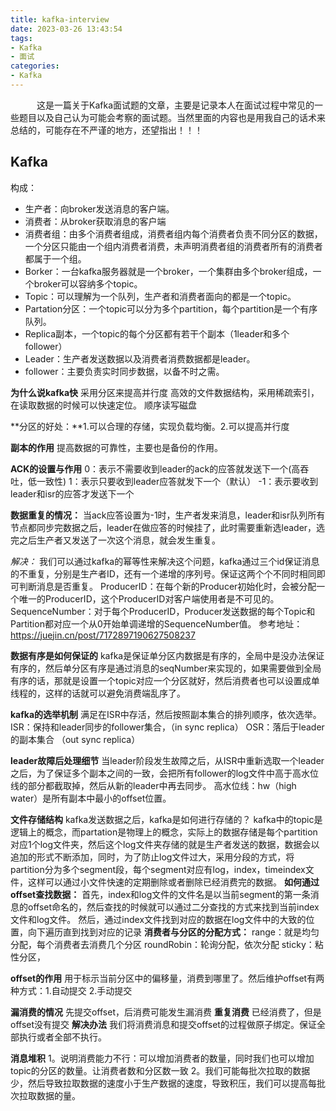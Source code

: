```yaml
---
title: kafka-interview
date: 2023-03-26 13:43:54
tags:
- Kafka
- 面试
categories:
- Kafka
---
```

&emsp;&emsp;&emsp;这是一篇关于Kafka面试题的文章，主要是记录本人在面试过程中常见的一些题目以及自己认为可能会考察的面试题。当然里面的内容也是用我自己的话术来总结的，可能存在不严谨的地方，还望指出！！！
## Kafka
构成：
* 生产者：向broker发送消息的客户端。
* 消费者：从broker获取消息的客户端
* 消费者组：由多个消费者组成，消费者组内每个消费者负责不同分区的数据，一个分区只能由一个组内消费者消费，未声明消费者组的消费者所有的消费者都属于一个组。
* Borker：一台kafka服务器就是一个broker，一个集群由多个broker组成，一个broker可以容纳多个topic。
* Topic：可以理解为一个队列，生产者和消费者面向的都是一个topic。
* Partation分区：一个topic可以分为多个partition，每个partition是一个有序队列。
* Replica副本，一个topic的每个分区都有若干个副本（1leader和多个follower）
* Leader：生产者发送数据以及消费者消费数据都是leader。
* follower：主要负责实时同步数据，以备不时之需。

**为什么说kafka快**
采用分区来提高并行度
高效的文件数据结构，采用稀疏索引，在读取数据的时候可以快速定位。
顺序读写磁盘

**分区的好处：**1.可以合理的存储，实现负载均衡。2.可以提高并行度

**副本的作用** 提高数据的可靠性，主要也是备份的作用。

**ACK的设置与作用** 
0：表示不需要收到leader的ack的应答就发送下一个(高吞吐，低一致性)
1：表示只要收到leader应答就发下一个（默认）
-1：表示要收到leader和isr的应答才发送下一个

**数据重复的情况：** 当ack应答设置为-1时，生产者发来消息，leader和isr队列所有节点都同步完数据之后，leader在做应答的时候挂了，此时需要重新选leader，选完之后生产者又发送了一次这个消息，就会发生重复。

*解决：* 我们可以通过kafka的幂等性来解决这个问题，kafka通过三个id保证消息的不重复，分别是生产者ID，还有一个递增的序列号。保证这两个个不同时相同即可判断消息是否重复。
ProducerID：在每个新的Producer初始化时，会被分配一个唯一的ProducerID，这个ProducerID对客户端使用者是不可见的。
SequenceNumber：对于每个ProducerID，Producer发送数据的每个Topic和Partition都对应一个从0开始单调递增的SequenceNumber值。
参考地址：https://juejin.cn/post/7172897190627508237

**数据有序是如何保证的** 
kafka是保证单分区内数据是有序的，全局中是没办法保证有序的，然后单分区有序是通过消息的seqNumber来实现的，如果需要做到全局有序的话，那就是设置一个topic对应一个分区就好，然后消费者也可以设置成单线程的，这样的话就可以避免消费端乱序了。

**kafka的选举机制**
满足在ISR中存活，然后按照副本集合的排列顺序，依次选举。
ISR：保持和leader同步的follower集合，（in sync replica）
OSR：落后于leader的副本集合 （out sync replica）

**leader故障后处理细节** 
当leader阶段发生故障之后，从ISR中重新选取一个leader之后，为了保证多个副本之间的一致，会把所有follower的log文件中高于高水位线的部分都截取掉，然后从新的leader中再去同步。
高水位线：hw（high water）是所有副本中最小的offset位置。

**文件存储结构**
kafka发送数据之后，kafka是如何进行存储的？
kafka中的topic是逻辑上的概念，而partation是物理上的概念，实际上的数据存储是每个partition对应1个log文件夹，然后这个log文件夹存储的就是生产者发送的数据，数据会以追加的形式不断添加，同时，为了防止log文件过大，采用分段的方式，将partition分为多个segment段，每个segment对应有log，index，timeindex文件，这样可以通过小文件快速的定期删除或者删除已经消费完的数据。
**如何通过offset查找数据：**
首先，index和log文件的文件名是以当前segment的第一条消息的offset命名的，然后查找的时候就可以通过二分查找的方式来找到当前index文件和log文件。
然后，通过index文件找到对应的数据在log文件中的大致的位置，向下遍历直到找到对应的记录
**消费者与分区的分配方式：**
range：就是均匀分配，每个消费者去消费几个分区
roundRobin：轮询分配，依次分配
sticky：粘性分区，

**offset的作用**
用于标示当前分区中的偏移量，消费到哪里了。然后维护offset有两种方式：1.自动提交 2.手动提交

**漏消费的情况**
先提交offset，后消费可能发生漏消费
**重复消费**
已经消费了，但是offset没有提交
**解决办法** 我们将消费消息和提交offset的过程做原子绑定。保证全部执行或者全部不执行。

**消息堆积**
1。说明消费能力不行：可以增加消费者的数量，同时我们也可以增加topic的分区的数量。让消费者数和分区数一致
2。我们可能每批次拉取的数据少，然后导致拉取数据的速度小于生产数据的速度，导致积压，我们可以提高每批次拉取数据的量。